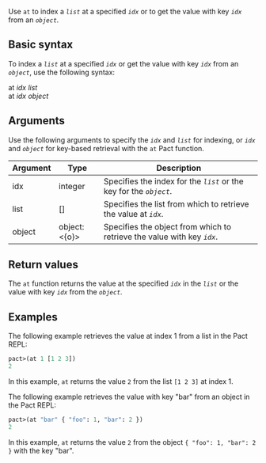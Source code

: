 Use `at` to index a *`list`* at a specified *`idx`* or to get the value with key *`idx`* from an *`object`*.

## Basic syntax

To index a *`list`* at a specified *`idx`* or get the value with key *`idx`* from an *`object`*, use the following syntax:

at *idx* *list*\
at *idx* *object*

## Arguments

Use the following arguments to specify the *`idx`* and *`list`* for indexing, or *`idx`* and *`object`* for key-based retrieval with the `at` Pact function.

| Argument | Type | Description |
| --- | --- | --- |
| idx | integer | Specifies the index for the *`list`* or the key for the *`object`*. |
| list | [<l>] | Specifies the list from which to retrieve the value at *`idx`*. |
| object | object:<{o}> | Specifies the object from which to retrieve the value with key *`idx`*. |

## Return values

The `at` function returns the value at the specified *`idx`* in the *`list`* or the value with key *`idx`* from the *`object`*.

## Examples

The following example retrieves the value at index 1 from a list in the Pact REPL:

```lisp
pact>(at 1 [1 2 3])
2
```

In this example, `at` returns the value `2` from the list `[1 2 3]` at index 1.

The following example retrieves the value with key "bar" from an object in the Pact REPL:

```lisp
pact>(at "bar" { "foo": 1, "bar": 2 })
2
```

In this example, `at` returns the value `2` from the object `{ "foo": 1, "bar": 2 }` with the key "bar".
